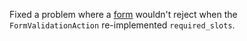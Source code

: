 Fixed a problem where a [form](forms.mdx) wouldn't reject when the 
`FormValidationAction` re-implemented `required_slots`.
